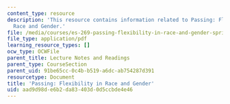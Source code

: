 ```yaml
---
content_type: resource
description: 'This resource contains information related to Passing: Flexibility in
  Race and Gender.'
file: /media/courses/es-269-passing-flexibility-in-race-and-gender-spring-2009/aad9d98de6b2da83403d0d5ccbde4e46_MITES_269S09_lec7_Class7.pdf
file_type: application/pdf
learning_resource_types: []
ocw_type: OCWFile
parent_title: Lecture Notes and Readings
parent_type: CourseSection
parent_uid: 91be65cc-0c4b-b519-a6dc-ab754287d391
resourcetype: Document
title: 'Passing: Flexibility in Race and Gender'
uid: aad9d98d-e6b2-da83-403d-0d5ccbde4e46
---
```

